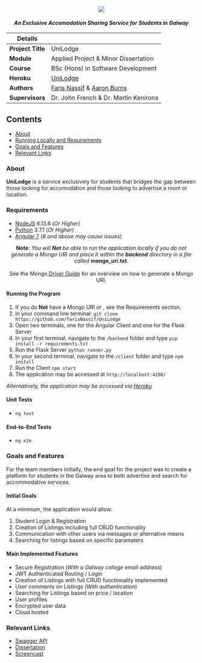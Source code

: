 <p align="center">
    <img src = "https://tc-unilodge.travelclick-websolutions.com/uploads/images/brand/001/562/719/unilodge-logo-2010-cmyk-white-border.png">
</p>

<i align="center">
  <h4>An Exclusive Accomodation Sharing Service for Students in Galway</h4>
</i>

| Details  |   |
| --- | --- |
| **Project Title** | UniLodge
| **Module**  | Applied Project & Minor Dissertation
| **Course** | BSc (Hons) in Software Development
| **Heroku** | [UniLodge](https://unilodge.herokuapp.com/)
| **Authors** | [Faris Nassif](https://github.com/farisNassif) & [Aaron Burns](https://github.com/aaronBurns59) |
| **Supervisors** | Dr. John French & Dr. Martin Kenirons |

## Contents
* [About](#about)
* [Running Locally and Requirements](#running-locally-and-requirements)
* [Goals and Features](#goals-and-features)
* [Relevant Links](#relevant-links)

### About	
**UniLodge** is a service exclusively for students that bridges the gap between those looking for accomodation and those looking to advertise a room or location.

### Requirements
* [NodeJS](https://nodejs.org/en/) 6.13.6 (<i>Or Higher)</i>
* [Python](https://www.python.org/downloads/) 3.7.1 (<i>Or Higher)</i>
* [Angular 7](https://angular.io/) (<i>8 and above may cause issues</i>)
<p align="center">
    <b>Note</b>: <i>You will <b>Not</b> be able to run the application locally if you do not generate a Mongo URI and place it within       the <b>backend</b> directory in a file called </i><b>mongo_uri.txt</b>. <br><br> See the Mongo<a href="https://docs.atlas.mongodb.com/driver-connection/"> Driver Guide</a> for an overview on how to generate a Mongo URI.
</p>

#### Running the Program
1. If you do <b>Not</b> have a Mongo URI or , see the Requirements section.
2. In your command line terminal: `git clone https://github.com/farisNassif/UniLodge`
3. Open two terminals, one for the Angular Client and one for the Flask Server
4. In your first terminal, navigate to the `/backend` folder and type `pip install -r requirements.txt`
5. Run the Flask Server `python runner.py`
6. In your second terminal, navigate to the `/client` folder and type `npm install`
7. Run the Client `npm start`
8. The application may be accessed at `http://localhost:4200/`

<i>Alternatively, the application may be accessed via [Heroku](https://unilodge.herokuapp.com/)</i>

#### Unit Tests
* `ng test`

#### End-to-End Tests
* `ng e2e`

### Goals and Features
For the team members initially, the end goal for the project was to create a platform for students in the Galway area to both advertise and search for accommodative services. 

#### Initial Goals 
At a minimum, the application would allow:

1. Student Login & Registration
2. Creation of Listings including full CRUD functionality
3. Communication with other users via messages or alternative means
4. Searching for listings based on specific paramaters

#### Main Implemented Features
* Secure Registration (<I>With a Galway college email address</i>)
* JWT Authenticated Routing / Login
* Creation of Listings with full CRUD functionality implemented
* User comments on Listings (<i>With authentication</i>)
* Searching for Listings based on price / location
* User profiles
* Encrypted user data
* Cloud hosted

### Relevant Links
* [Swagger API](https://app.swaggerhub.com/apis-docs/GMIT7/Unilodge-API/0.2-oas3#/)
* [Dissertation](https://github.com/farisNassif/UniLodge/blob/master/Dissertation.pdf)
* [Screencast](www.youtube.com)
